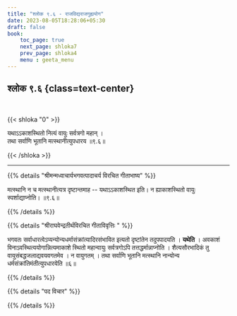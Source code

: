 ```yaml
---
title: "श्लोक ९.६ - राजविद्यराजगुह्ययोग"
date: 2023-08-05T18:28:06+05:30
draft: false
book:
    toc_page: true
    next_page: shloka7
    prev_page: shloka4
    menu : geeta_menu
---
```




## श्लोक ९.६ {class=text-center}

<br/>

{{< shloka  "0"  >}}

यथाऽऽकाशस्थितो नित्यं वायुः सर्वत्रगो महान् ।  
तथा सर्वाणि भूतानि मत्स्थानीत्युपधारय ॥९.६॥

{{< /shloka >}}

---


{{% details "श्रीमन्मध्वाचार्यभगवत्पादाचर्य विरचित  गीताभाष्य" %}}

मत्स्थानि न च मत्स्थानीत्यत्र दृष्टान्तमाह -- यथाऽऽकाशस्थित इति। 
न ह्याकाशस्थितो वायुः स्पर्शाद्याप्नोति। ॥९.६॥

{{% /details %}}



{{% details "श्रीराघवेन्द्रतीर्थविरचित गीताविवृत्तिः " %}}

भगवतः सर्वाधारत्वेऽप्यन्योन्यधर्मासंक्रांत्यादिरसंभावित इत्यतो
दृष्टांतेन तदुपपादयति । **यथेति** । अवकाशं
विनाऽवस्थित्ययोगान्नित्यमाकाशे स्थितो महान्वायुः सर्वत्रगोऽपि
तत्तद्धर्मान्नाप्नोति । शैत्यसौरभादिकं तु वायुसंबद्धजलाद्यवयवगतमेव । न
वायुगतम्‌ । तथा सर्वाणि भूतानि मत्स्थानि नान्योन्य
धर्मसंक्रांतिमंतीत्युपधारयेति ॥६॥

{{% /details %}}



{{% details "पद विचार" %}}


{{% /details %}}
